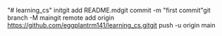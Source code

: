 "# learning_cs"  initgit add README.mdgit commit -m "first commit"git branch -M maingit remote add origin https://github.com/eggplantrm141/learning_cs.gitgit push -u origin main
